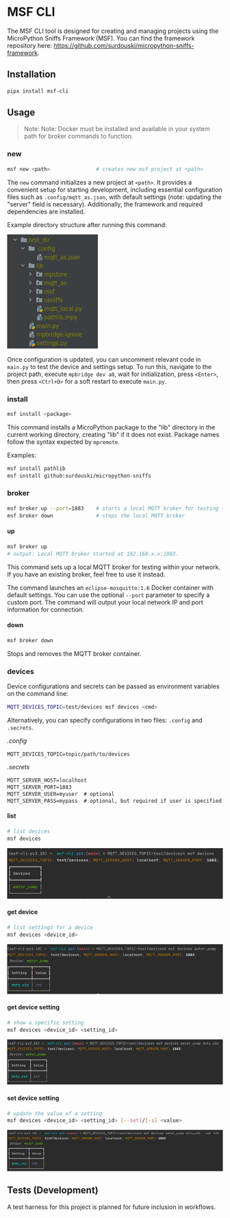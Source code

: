 # MSF CLI

The MSF CLI tool is designed for creating and managing projects using the MicroPython Sniffs Framework (MSF). You can find the framework repository here: https://github.com/surdouski/micropython-sniffs-framework.

## Installation

```bash
pipx install msf-cli
```

## Usage

> Note: Note: Docker must be installed and available in your system path for broker commands to function.

### new

```bash
msf new <path>               # creates new msf project at <path>
```

The `new` command initializes a new project at `<path>`. It provides a convenient setup for starting development, including essential configuration files such as `.config/mqtt_as.json`, with default settings (note: updating the "server" field is necessary). Additionally, the framework and required dependencies are installed.

Example directory structure after running this command:

![new-cmd.png](new-cmd.png)

Once configuration is updated, you can uncomment relevant code in `main.py` to test the device and settings setup. To run this, navigate to the project path, execute `mpbridge dev a0`, wait for initialization, press `<Enter>`, then press `<Ctrl+D>` for a soft restart to execute `main.py`.

### install

```bash
msf install <package>
```

This command installs a MicroPython package to the "lib" directory in the current working directory, creating "lib" if it does not exist. Package names follow the syntax expected by `mpremote`.

Examples:

```bash
msf install pathlib
msf install github:surdouski/micropython-sniffs
```

### broker

```bash
msf broker up --port=1883    # starts a local MQTT broker for testing (--port is optional, default is 1883)
msf broker down              # stops the local MQTT broker
```

#### up

```bash
msf broker up
# output: Local MQTT broker started at 192.168.x.x:1883.
```

This command sets up a local MQTT broker for testing within your network. If you have an existing broker, feel free to use it instead.

The command launches an `eclipse-mosquitto:1.6` Docker container with default settings. You can use the optional `--port` parameter to specify a custom port. The command will output your local network IP and port information for connection.

#### down

```bash
msf broker down
```

Stops and removes the MQTT broker container.


### devices

Device configurations and secrets can be passed as environment variables on the command line:

```bash
MQTT_DEVICES_TOPIC=test/devices msf devices <cmd>
```

Alternatively, you can specify configurations in two files: `.config` and `.secrets`.

_.config_
```
MQTT_DEVICES_TOPIC=topic/path/to/devices
```

_.secrets_
```
MQTT_SERVER_HOST=localhost
MQTT_SERVER_PORT=1883
MQTT_SERVER_USER=myuser  # optional
MQTT_SERVER_PASS=mypass  # optional, but required if user is specified
```

#### list


```bash
# list devices
msf devices
```

![devices-list.png](devices-list.png)


#### get device

```bash
# list settings for a device
msf devices <device_id>
```

![get-device_id.png](get-device_id.png)

#### get device setting

```bash
# show a specific setting
msf devices <device_id> <setting_id>
```

![get-device-setting.png](get-device-setting.png)

#### set device setting

```bash
# update the value of a setting
msf devices <device_id> <setting_id> [--set]/[-s] <value>
```

![set-device-setting.png](set-device-setting.png)

## Tests (Development)

A test harness for this project is planned for future inclusion in workflows.